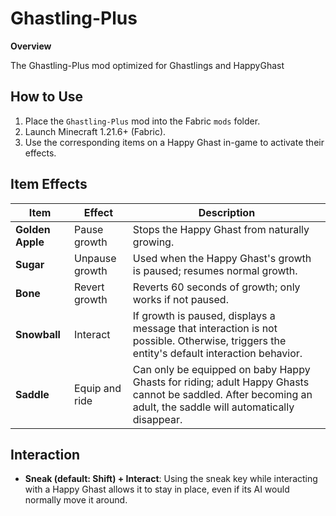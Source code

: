 # Ghastling-Plus

**Overview**

The Ghastling-Plus mod optimized for Ghastlings and HappyGhast

## How to Use

1. Place the `Ghastling-Plus` mod into the Fabric `mods` folder.
2. Launch Minecraft 1.21.6+ (Fabric).
3. Use the corresponding items on a Happy Ghast in-game to activate their effects.

## Item Effects

| Item             | Effect         | Description                                                                                                                                                            |
| ---------------- | -------------- | ---------------------------------------------------------------------------------------------------------------------------------------------------------------------- |
| **Golden Apple** | Pause growth   | Stops the Happy Ghast from naturally growing.                                                                                                                          |
| **Sugar**        | Unpause growth | Used when the Happy Ghast's growth is paused; resumes normal growth.                                                                                                   |
| **Bone**         | Revert growth  | Reverts 60 seconds of growth; only works if not paused.                                                                                                                  |
| **Snowball**     | Interact       | If growth is paused, displays a message that interaction is not possible. Otherwise, triggers the entity's default interaction behavior.                               |
| **Saddle**       | Equip and ride | Can only be equipped on baby Happy Ghasts for riding; adult Happy Ghasts cannot be saddled. After becoming an adult, the saddle will automatically disappear. |

## Interaction

- **Sneak (default: Shift) + Interact**: Using the sneak key while interacting with a Happy Ghast allows it to stay in place, even if its AI would normally move it around.
